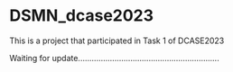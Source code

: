 # DSMN_dcase2023
This is a project that participated in Task 1 of DCASE2023

Waiting for update..............................................................
